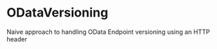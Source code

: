 ODataVersioning
===============

Naive approach to handling OData Endpoint versioning using an HTTP header
